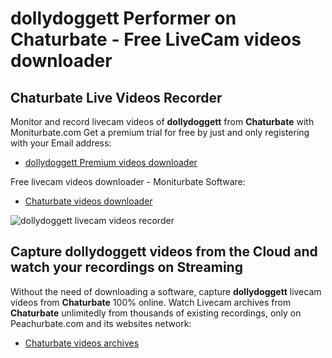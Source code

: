 # dollydoggett Performer on Chaturbate - Free LiveCam videos downloader

## Chaturbate Live Videos Recorder

Monitor and record livecam videos of **dollydoggett** from **Chaturbate** with Moniturbate.com
Get a premium trial for free by just and only registering with your Email address:
* [dollydoggett Premium videos downloader](https://moniturbate.com/request-demo-licence-key.html)

Free livecam videos downloader - Moniturbate Software:
* [Chaturbate videos downloader](https://moniturbate.com/moniturbate-download-software.html)

![dollydoggett livecam videos recorder](https://peachurnet.com/templates/moniturbate-software.png)


## Capture dollydoggett videos from the Cloud and watch your recordings on Streaming

Without the need of downloading a software, capture **dollydoggett** livecam videos from **Chaturbate** 100% online.
Watch Livecam archives from **Chaturbate** unlimitedly from thousands of existing recordings, only on Peachurbate.com and its websites network:
* [Chaturbate videos archives](https://peachurnet.com/)
